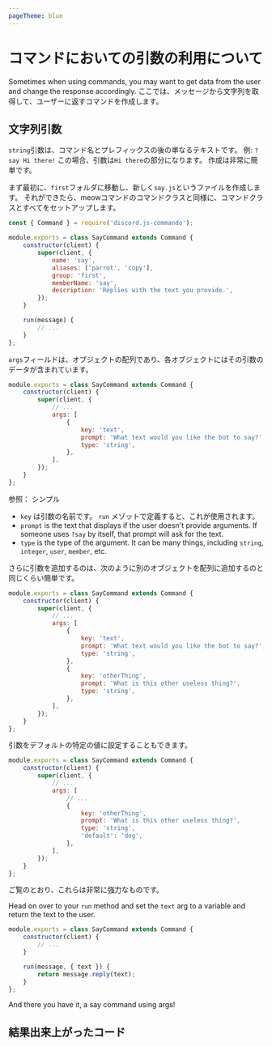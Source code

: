 ```yaml
---
pageTheme: blue
---
```


# コマンドにおいての引数の利用について

Sometimes when using commands, you may want to get data from the user and change the response accordingly. ここでは、メッセージから文字列を取得して、ユーザーに返すコマンドを作成します。

## 文字列引数

`string`引数は、コマンド名とプレフィックスの後の単なるテキストです。 例: `?say Hi there!` この場合、引数は`Hi there`の部分になります。 作成は非常に簡単です。

まず最初に、`first`フォルダに移動し、新しく`say.js`というファイルを作成します。 それができたら、meowコマンドのコマンドクラスと同様に、コマンドクラスとすべてをセットアップします。

```js
const { Command } = require('discord.js-commando');

module.exports = class SayCommand extends Command {
	constructor(client) {
		super(client, {
			name: 'say',
			aliases: ['parrot', 'copy'],
			group: 'first',
			memberName: 'say',
			description: 'Replies with the text you provide.',
		});
	}

	run(message) {
		// ...
	}
};
```

`args`フィールドは、オブジェクトの配列であり、各オブジェクトにはその引数のデータが含まれています。

```js {5-11}
module.exports = class SayCommand extends Command {
	constructor(client) {
		super(client, {
			// ...
			args: [
				{
					key: 'text',
					prompt: 'What text would you like the bot to say?',
					type: 'string',
				},
			],
		});
	}
};
```

参照： シンプル

- `key` は引数の名前です。 `run` メゾットで定義すると、これが使用されます。
- `prompt` is the text that displays if the user doesn't provide arguments. If someone uses `?say` by itself, that prompt will ask for the text.
- `type` is the type of the argument. It can be many things, including `string`, `integer`, `user`, `member`, etc.

さらに引数を追加するのは、次のように別のオブジェクトを配列に追加するのと同じくらい簡単です。

```js {11-15}
module.exports = class SayCommand extends Command {
	constructor(client) {
		super(client, {
			// ...
			args: [
				{
					key: 'text',
					prompt: 'What text would you like the bot to say?',
					type: 'string',
				},
				{
					key: 'otherThing',
					prompt: 'What is this other useless thing?',
					type: 'string',
				},
			],
		});
	}
};
```

引数をデフォルトの特定の値に設定することもできます。

```js {11}
module.exports = class SayCommand extends Command {
	constructor(client) {
		super(client, {
			// ...
			args: [
				// ...
				{
					key: 'otherThing',
					prompt: 'What is this other useless thing?',
					type: 'string',
					'default': 'dog',
				},
			],
		});
	}
};
```

ご覧のとおり、これらは非常に強力なものです。

Head on over to your `run` method and set the `text` arg to a variable and return the text to the user.

```js {6-8}
module.exports = class SayCommand extends Command {
	constructor(client) {
		// ...
	}

	run(message, { text }) {
		return message.reply(text);
	}
};
```

And there you have it, a say command using args!

## 結果出来上がったコード

<resulting-code />
